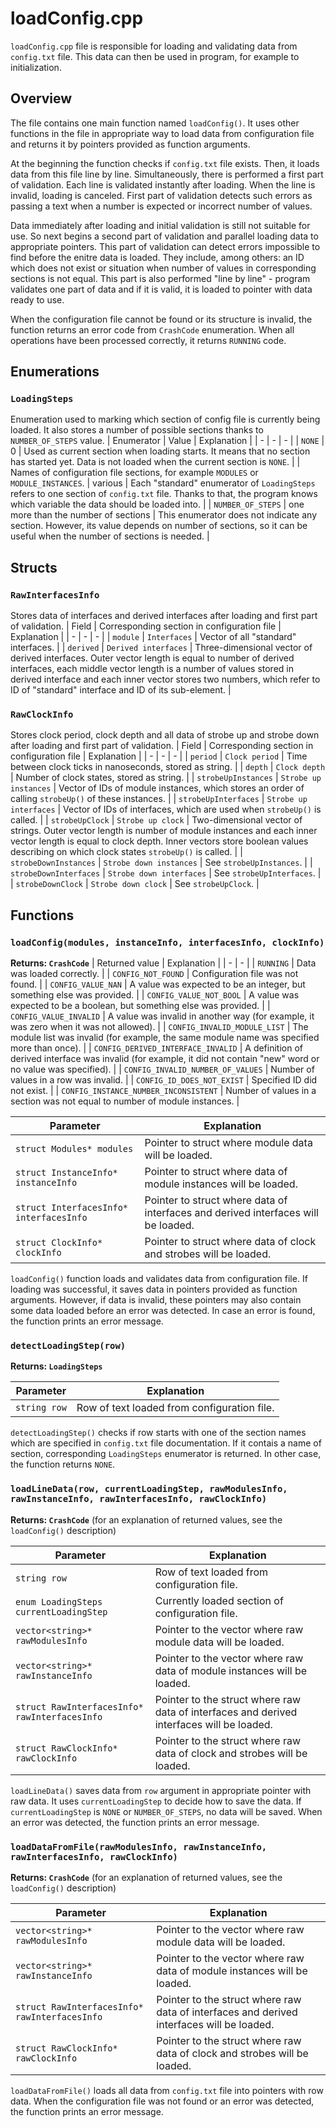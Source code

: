 # loadConfig.cpp

`loadConfig.cpp` file is responsible for loading and validating data from `config.txt` file. This data can then be used in program, for example to initialization.


## Overview

The file contains one main function named `loadConfig()`. It uses other functions in the file in appropriate way to load data from configuration file and returns it by pointers provided as function arguments.

At the beginning the function checks if `config.txt` file exists. Then, it loads data from this file line by line. Simultaneously, there is performed a first part of validation. Each line is validated instantly after loading. When the line is invalid, loading is canceled. First part of validation detects such errors as passing a text when a number is expected or incorrect number of values.

Data immediately after loading and initial validation is still not suitable for use. So next begins a second part of validation and parallel loading data to appropriate pointers. This part of validation can detect errors impossible to find before the enitre data is loaded. They include, among others: an ID which does not exist or situation when number of values in corresponding sections is not equal. This part is also performed "line by line" - program validates one part of data and if it is valid, it is loaded to pointer with data ready to use.

When the configuration file cannot be found or its structure is invalid, the function returns an error code from `CrashCode` enumeration. When all operations have been processed correctly, it returns `RUNNING` code.


## Enumerations

### `LoadingSteps`
Enumeration used to marking which section of config file is currently being loaded. It also stores a number of possible sections thanks to `NUMBER_OF_STEPS` value.
| Enumerator | Value | Explanation |
| - | - | - |
| `NONE` | 0 | Used as current section when loading starts. It means that no section has started yet. Data is not loaded when the current section is `NONE`. |
| Names of configuration file sections, for example `MODULES` or `MODULE_INSTANCES`. | various | Each "standard" enumerator of `LoadingSteps` refers to one section of `config.txt` file. Thanks to that, the program knows which variable the data should be loaded into. |
| `NUMBER_OF_STEPS` | one more than the number of sections | This enumerator does not indicate any section. However, its value depends on number of sections, so it can be useful when the number of sections is needed. |


## Structs

### `RawInterfacesInfo`
Stores data of interfaces and derived interfaces after loading and first part of validation.
| Field | Corresponding section in configuration file | Explanation |
| - | - | - |
| `module` | `Interfaces` | Vector of all "standard" interfaces. |
| `derived` | `Derived interfaces` | Three-dimensional vector of derived interfaces. Outer vector length is equal to number of derived interfaces, each middle vector length is a number of values stored in derived interface and each inner vector stores two numbers, which refer to ID of "standard" interface and ID of its sub-element. |

### `RawClockInfo`
Stores clock period, clock depth and all data of strobe up and strobe down after loading and first part of validation.
| Field | Corresponding section in configuration file | Explanation |
| - | - | - |
| `period` | `Clock period` | Time between clock ticks in nanoseconds, stored as string. |
| `depth` | `Clock depth` | Number of clock states, stored as string. |
| `strobeUpInstances` | `Strobe up instances` | Vector of IDs of module instances, which stores an order of calling `strobeUp()` of these instances. |
| `strobeUpInterfaces` | `Strobe up interfaces` | Vector of IDs of interfaces, which are used when `strobeUp()` is called. |
| `strobeUpClock` | `Strobe up clock` | Two-dimensional vector of strings. Outer vector length is number of module instances and each inner vector length is equal to clock depth. Inner vectors store boolean values describing on which clock states `strobeUp()` is called. |
| `strobeDownInstances` | `Strobe down instances` | See `strobeUpInstances`. |
| `strobeDownInterfaces` | `Strobe down interfaces` | See `strobeUpInterfaces`. |
| `strobeDownClock` | `Strobe down clock` | See `strobeUpClock`. |


## Functions

### `loadConfig(modules, instanceInfo, interfacesInfo, clockInfo)`

**Returns: `CrashCode`**
| Returned value | Explanation |
| - | - |
| `RUNNING` | Data was loaded correctly. |
| `CONFIG_NOT_FOUND` | Configuration file was not found. |
| `CONFIG_VALUE_NAN` | A value was expected to be an integer, but something else was provided. |
| `CONFIG_VALUE_NOT_BOOL` | A value was expected to be a boolean, but something else was provided. |
| `CONFIG_VALUE_INVALID` | A value was invalid in another way (for example, it was zero when it was not allowed). |
| `CONFIG_INVALID_MODULE_LIST` | The module list was invalid (for example, the same module name was specified more than once). |
| `CONFIG_DERIVED_INTERFACE_INVALID` | A definition of derived interface was invalid (for example, it did not contain "new" word or no value was specified). |
| `CONFIG_INVALID_NUMBER_OF_VALUES` | Number of values in a row was invalid. |
| `CONFIG_ID_DOES_NOT_EXIST` | Specified ID did not exist. |
| `CONFIG_INSTANCE_NUMBER_INCONSISTENT` | Number of values in a section was not equal to number of module instances. |

| Parameter | Explanation |
| - | - |
| `struct Modules* modules` | Pointer to struct where module data will be loaded. |
| `struct InstanceInfo* instanceInfo` | Pointer to struct where data of module instances will be loaded. |
| `struct InterfacesInfo* interfacesInfo` | Pointer to struct where data of interfaces and derived interfaces will be loaded. |
| `struct ClockInfo* clockInfo` | Pointer to struct where data of clock and strobes will be loaded. |

`loadConfig()` function loads and validates data from configuration file. If loading was successful, it saves data in pointers provided as function arguments. However, if data is invalid, these pointers may also contain some data loaded before an error was detected. In case an error is found, the function prints an error message.


### `detectLoadingStep(row)`

**Returns: `LoadingSteps`**

| Parameter | Explanation |
| - | - |
| `string row` | Row of text loaded from configuration file. |

`detectLoadingStep()` checks if row starts with one of the section names which are specified in `config.txt` file documentation. If it contais a name of section, corresponding `LoadingSteps` enumerator is returned. In other case, the function returns `NONE`.


### `loadLineData(row, currentLoadingStep, rawModulesInfo, rawInstanceInfo, rawInterfacesInfo, rawClockInfo)`

**Returns: `CrashCode`** (for an explanation of returned values, see the `loadConfig()` description)

| Parameter | Explanation |
| - | - |
| `string row` | Row of text loaded from configuration file. |
| `enum LoadingSteps currentLoadingStep` | Currently loaded section of configuration file. |
| `vector<string>* rawModulesInfo` | Pointer to the vector where raw module data will be loaded. |
| `vector<string>* rawInstanceInfo` | Pointer to the vector where raw data of module instances will be loaded. |
| `struct RawInterfacesInfo* rawInterfacesInfo` | Pointer to the struct where raw data of interfaces and derived interfaces will be loaded. |
| `struct RawClockInfo* rawClockInfo` | Pointer to the struct where raw data of clock and strobes will be loaded. |

`loadLineData()` saves data from `row` argument in appropriate pointer with raw data. It uses `currentLoadingStep` to decide how to save the data. If `currentLoadingStep` is `NONE` or `NUMBER_OF_STEPS`, no data will be saved. When an error was detected, the function prints an error message.


### `loadDataFromFile(rawModulesInfo, rawInstanceInfo, rawInterfacesInfo, rawClockInfo)`

**Returns: `CrashCode`** (for an explanation of returned values, see the `loadConfig()` description)

| Parameter | Explanation |
| - | - |
| `vector<string>* rawModulesInfo` | Pointer to the vector where raw module data will be loaded. |
| `vector<string>* rawInstanceInfo` | Pointer to the vector where raw data of module instances will be loaded. |
| `struct RawInterfacesInfo* rawInterfacesInfo` | Pointer to the struct where raw data of interfaces and derived interfaces will be loaded. |
| `struct RawClockInfo* rawClockInfo` | Pointer to the struct where raw data of clock and strobes will be loaded. |

`loadDataFromFile()` loads all data from `config.txt` file into pointers with row data. When the configuration file was not found or an error was detected, the function prints an error message.